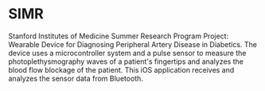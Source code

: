 # SIMR
Stanford Institutes of Medicine Summer Research Program Project: Wearable Device for Diagnosing Peripheral Artery Disease in Diabetics.
The device uses a microcontroller system and a pulse sensor to measure the photoplethysmography waves of a patient's fingertips and analyzes the blood flow blockage of the patient. 
This iOS application receives and analyzes the sensor data from Bluetooth.
